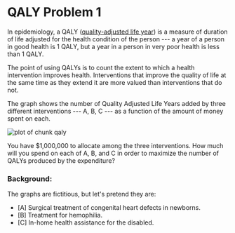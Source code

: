 QALY Problem 1
========================================================






In epidemiology, a QALY ([quality-adjusted life year](http://en.wikipedia.org/wiki/Quality-adjusted_life_year)) is a measure of duration of life adjusted for the health condition of the person --- a year of a person in good health is 1 QALY, but a year in a person in very poor health is less than 1 QALY.  

The point of using QALYs is to count the extent to which a health intervention improves health. Interventions that improve the quality of life at the same time as they extend it are more valued than interventions that do not.

The graph shows the number of Quality Adjusted Life Years added by three different interventions --- A, B, C --- as a function of the amount of money spent on each.

![plot of chunk qaly](figure/qaly.png) 


You have \$1,000,000 to allocate among the three interventions.  How much will you spend on each of A, B, and C in order to maximize the number of QALYs produced by the expenditure?


### Background:

The graphs are fictitious, but let's pretend they are:

* [A] Surgical treatment of congenital heart defects in newborns.
* [B] Treatment for hemophilia.
* [C] In-home health assistance for the disabled.



